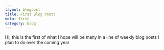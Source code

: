 ```yaml
---
layout: blogpost
title: First Blog Post!
meta: first
category: blog
---
```


Hi, this is the first of what I hope will be many in a line of weekly blog posts I plan to do over the coming year